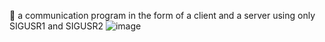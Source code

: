 📡 a communication program in the form of a client and a server using only SIGUSR1 and SIGUSR2
![image](https://user-images.githubusercontent.com/120124005/208263035-a94b9ebe-7382-4c9c-bc93-9b621bb75507.png)

